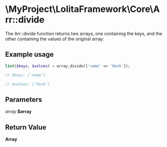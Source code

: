 \MyProject\LolitaFramework\Core\Arr::divide
===

The Arr::divide function returns two arrays, one containing the keys, and the other containing the values of the original array:

Example usage
---
```php
list($keys, $values) = array_divide(['name' => 'Desk']);

// $keys: ['name']

// $values: ['Desk']
```

Parameters
---
_array_ **$array**

Return Value
---
**Array**
